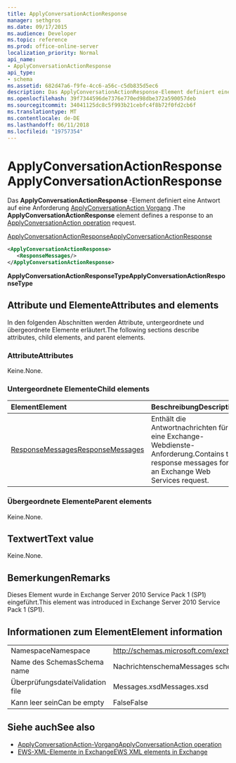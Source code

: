 ```yaml
---
title: ApplyConversationActionResponse
manager: sethgros
ms.date: 09/17/2015
ms.audience: Developer
ms.topic: reference
ms.prod: office-online-server
localization_priority: Normal
api_name:
- ApplyConversationActionResponse
api_type:
- schema
ms.assetid: 682d47a6-f9fe-4cc6-a56c-c5db835d5ec6
description: Das ApplyConversationActionResponse-Element definiert eine Antwort auf eine Anforderung des ApplyConversationAction-Vorgang.
ms.openlocfilehash: 39f7344596de7376e770ed98dbe372a590057deb
ms.sourcegitcommit: 34041125dc8c5f993b21cebfc4f8b72f0fd2cb6f
ms.translationtype: MT
ms.contentlocale: de-DE
ms.lasthandoff: 06/11/2018
ms.locfileid: "19757354"
---
```

# <a name="applyconversationactionresponse"></a><span data-ttu-id="92307-103">ApplyConversationActionResponse</span><span class="sxs-lookup"><span data-stu-id="92307-103">ApplyConversationActionResponse</span></span>

<span data-ttu-id="92307-104">Das **ApplyConversationActionResponse** -Element definiert eine Antwort auf eine Anforderung [ApplyConversationAction Vorgang](applyconversationaction-operation.md) .</span><span class="sxs-lookup"><span data-stu-id="92307-104">The **ApplyConversationActionResponse** element defines a response to an [ApplyConversationAction operation](applyconversationaction-operation.md) request.</span></span> 
  
[<span data-ttu-id="92307-105">ApplyConversationActionResponse</span><span class="sxs-lookup"><span data-stu-id="92307-105">ApplyConversationActionResponse</span></span>](applyconversationactionresponse.md)
  
```XML
<ApplyConversationActionResponse>
   <ResponseMessages/>
</ApplyConversationActionResponse>
```

 <span data-ttu-id="92307-106">**ApplyConversationActionResponseType**</span><span class="sxs-lookup"><span data-stu-id="92307-106">**ApplyConversationActionResponseType**</span></span>
## <a name="attributes-and-elements"></a><span data-ttu-id="92307-107">Attribute und Elemente</span><span class="sxs-lookup"><span data-stu-id="92307-107">Attributes and elements</span></span>

<span data-ttu-id="92307-108">In den folgenden Abschnitten werden Attribute, untergeordnete und übergeordnete Elemente erläutert.</span><span class="sxs-lookup"><span data-stu-id="92307-108">The following sections describe attributes, child elements, and parent elements.</span></span>
  
### <a name="attributes"></a><span data-ttu-id="92307-109">Attribute</span><span class="sxs-lookup"><span data-stu-id="92307-109">Attributes</span></span>

<span data-ttu-id="92307-110">Keine.</span><span class="sxs-lookup"><span data-stu-id="92307-110">None.</span></span>
  
### <a name="child-elements"></a><span data-ttu-id="92307-111">Untergeordnete Elemente</span><span class="sxs-lookup"><span data-stu-id="92307-111">Child elements</span></span>

|<span data-ttu-id="92307-112">**Element**</span><span class="sxs-lookup"><span data-stu-id="92307-112">**Element**</span></span>|<span data-ttu-id="92307-113">**Beschreibung**</span><span class="sxs-lookup"><span data-stu-id="92307-113">**Description**</span></span>|
|:-----|:-----|
|[<span data-ttu-id="92307-114">ResponseMessages</span><span class="sxs-lookup"><span data-stu-id="92307-114">ResponseMessages</span></span>](responsemessages.md) <br/> |<span data-ttu-id="92307-115">Enthält die Antwortnachrichten für eine Exchange-Webdienste-Anforderung.</span><span class="sxs-lookup"><span data-stu-id="92307-115">Contains the response messages for an Exchange Web Services request.</span></span>  <br/> |
   
### <a name="parent-elements"></a><span data-ttu-id="92307-116">Übergeordnete Elemente</span><span class="sxs-lookup"><span data-stu-id="92307-116">Parent elements</span></span>

<span data-ttu-id="92307-117">Keine.</span><span class="sxs-lookup"><span data-stu-id="92307-117">None.</span></span>
  
## <a name="text-value"></a><span data-ttu-id="92307-118">Textwert</span><span class="sxs-lookup"><span data-stu-id="92307-118">Text value</span></span>

<span data-ttu-id="92307-119">Keine.</span><span class="sxs-lookup"><span data-stu-id="92307-119">None.</span></span>
  
## <a name="remarks"></a><span data-ttu-id="92307-120">Bemerkungen</span><span class="sxs-lookup"><span data-stu-id="92307-120">Remarks</span></span>

<span data-ttu-id="92307-121">Dieses Element wurde in Exchange Server 2010 Service Pack 1 (SP1) eingeführt.</span><span class="sxs-lookup"><span data-stu-id="92307-121">This element was introduced in Exchange Server 2010 Service Pack 1 (SP1).</span></span>
  
## <a name="element-information"></a><span data-ttu-id="92307-122">Informationen zum Element</span><span class="sxs-lookup"><span data-stu-id="92307-122">Element information</span></span>

|||
|:-----|:-----|
|<span data-ttu-id="92307-123">Namespace</span><span class="sxs-lookup"><span data-stu-id="92307-123">Namespace</span></span>  <br/> |http://schemas.microsoft.com/exchange/services/2006/messages  <br/> |
|<span data-ttu-id="92307-124">Name des Schemas</span><span class="sxs-lookup"><span data-stu-id="92307-124">Schema name</span></span>  <br/> |<span data-ttu-id="92307-125">Nachrichtenschema</span><span class="sxs-lookup"><span data-stu-id="92307-125">Messages schema</span></span>  <br/> |
|<span data-ttu-id="92307-126">Überprüfungsdatei</span><span class="sxs-lookup"><span data-stu-id="92307-126">Validation file</span></span>  <br/> |<span data-ttu-id="92307-127">Messages.xsd</span><span class="sxs-lookup"><span data-stu-id="92307-127">Messages.xsd</span></span>  <br/> |
|<span data-ttu-id="92307-128">Kann leer sein</span><span class="sxs-lookup"><span data-stu-id="92307-128">Can be empty</span></span>  <br/> |<span data-ttu-id="92307-129">False</span><span class="sxs-lookup"><span data-stu-id="92307-129">False</span></span>  <br/> |
   
## <a name="see-also"></a><span data-ttu-id="92307-130">Siehe auch</span><span class="sxs-lookup"><span data-stu-id="92307-130">See also</span></span>

- [<span data-ttu-id="92307-131">ApplyConversationAction-Vorgang</span><span class="sxs-lookup"><span data-stu-id="92307-131">ApplyConversationAction operation</span></span>](applyconversationaction-operation.md)
- [<span data-ttu-id="92307-132">EWS-XML-Elemente in Exchange</span><span class="sxs-lookup"><span data-stu-id="92307-132">EWS XML elements in Exchange</span></span>](ews-xml-elements-in-exchange.md)

